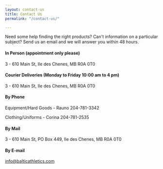 ```yaml
---
layout: contact-us
title: Contact Us
permalink: "/contact-us/"

---
```

Need some help finding the right products? Can't information on a particular subject? Send us an email and we will answer you within 48 hours.

#### In Person (appointment only please)

3 - 610 Main St, Ile des Chenes, MB R0A 0T0

#### Courier Deliveries (Monday to Friday 10:00 am to 4 pm)

3 - 610 Main St, Ile des Chenes, MB R0A 0T0

#### By Phone

Equipment/Hard Goods - Rauno 204-781-3342

Clothing/Uniforms - Corina 204-781-2535

#### By Mail

3 - 610 Main St, PO Box 449, Ile des Chenes, MB  R0A 0T0

#### By E-mail

info@balticathletics.com